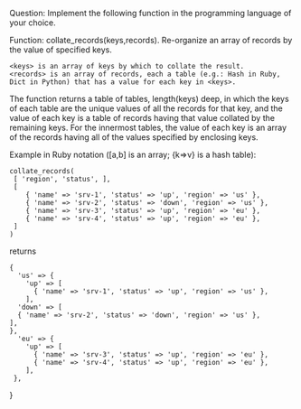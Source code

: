 Question: Implement the following function in the programming language of your choice.

Function: collate_records(keys,records). Re-organize an array of records by the value of specified keys.

    <keys> is an array of keys by which to collate the result.
    <records> is an array of records, each a table (e.g.: Hash in Ruby, Dict in Python) that has a value for each key in <keys>.

The function returns a table of tables, length(keys) deep, in which the keys of each table are the unique values of all the records for that key, and the value of each key is a table of records having that value collated by the remaining keys. For the innermost tables, the value of each key is an array of the records having all of the values specified by enclosing keys.

Example in Ruby notation ([a,b] is an array; {k=>v} is a hash table):

    collate_records(
     [ 'region', 'status', ], 
     [
        { 'name' => 'srv-1', 'status' => 'up', 'region' => 'us' },
        { 'name' => 'srv-2', 'status' => 'down', 'region' => 'us' },
        { 'name' => 'srv-3', 'status' => 'up', 'region' => 'eu' },
        { 'name' => 'srv-4', 'status' => 'up', 'region' => 'eu' },
     ]
    )

returns

    {
      'us' => {
        'up' => [ 
          { 'name' => 'srv-1', 'status' => 'up', 'region' => 'us' },
        ],
      'down' => [
      { 'name' => 'srv-2', 'status' => 'down', 'region' => 'us' },
    ],
    },
      'eu' => { 
        'up' => [ 
          { 'name' => 'srv-3', 'status' => 'up', 'region' => 'eu' },
          { 'name' => 'srv-4', 'status' => 'up', 'region' => 'eu' },
        ],
     },
   }
